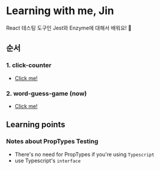# Learning with me, Jin

React 테스팅 도구인 Jest와 Enzyme에 대해서 배워요! 🎉

## 순서

### 1. click-counter

- [Click me!](https://github.com/faker007/testing-click-counter)

### 2. word-guess-game (now)

- [Click me!](https://github.com/faker007/testing-word-guess-game)

## Learning points

### Notes about PropTypes Testing

- There's no need for PropTypes if you're using `Typescript`
- use Typescript's `interface`
